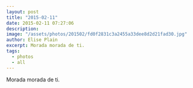 ```yaml
---
layout: post
title: "2015-02-11"
date: 2015-02-11 07:27:06
description: 
image: "/assets/photos/201502/fd0f2831c3a2455a33dee8d2d21fad30.jpg"
author: Elise Plain
excerpt: Morada morada de ti.
tags: 
  - photos
  - all
---
```


Morada morada de ti.
<p></p>
